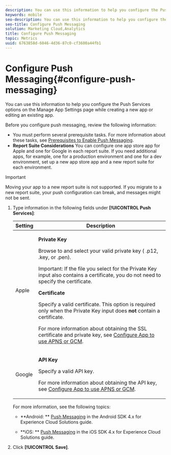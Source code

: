 ```yaml
---
description: You can use this information to help you configure the Push Services options on the Manage App Settings page while creating a new app or editing an existing app.
keywords: mobile
seo-description: You can use this information to help you configure the Push Services options on the Manage App Settings page while creating a new app or editing an existing app.
seo-title: Configure Push Messaging
solution: Marketing Cloud,Analytics
title: Configure Push Messaging
topic: Metrics
uuid: 6763858d-6046-4d36-87c0-cf3600a44fb1
---
```


# Configure Push Messaging{#configure-push-messaging}

You can use this information to help you configure the Push Services options on the Manage App Settings page while creating a new app or editing an existing app.

Before you configure push messaging, review the following information:

* You must perform several prerequisite tasks. For more information about these tasks, see [Prerequisites to Enable Push Messaging](../../../c-manage-app-settings/c-mob-confg-app/configure-push-messaging/prerequisites-push-messaging.md#concept_28A61FEE3C7F48F1866BD1995EC43ACE). 
* **Report Suite Considerations** You can configure one app store app for Apple and one for Google in each report suite. If you need additional apps, for example, one for a production environment and one for a dev environment, set up a new app store app and a new report suite for each environment.

>[!IMPORTANT]
>
>Moving your app to a new report suite is not supported. If you migrate to a new report suite, your push configuration can break, and messages might not be sent.

1. Type information in the following fields under **[!UICONTROL Push Services]**:

    <table id="table_AC63B06E90384C408149E34AE6D2A44F"> 
    <thead> 
    <tr> 
    <th colname="col1" class="entry"> Setting </th> 
    <th colname="col2" class="entry"> Description </th> 
    </tr> 
    </thead>
    <tbody> 
    <tr> 
    <td colname="col1"> <p><span class="uicontrol"> Apple </span> </p> </td> 
    <td colname="col2"> <p><b>Private Key</b> </p> <p>Browse to and select your valid private key (<span class="filepath"> .p12</span>, <span class="filepath"> .key</span>, or <span class="filepath"> .pen</span>). </p> <p> <p>Important: If the file you select for the <span class="uicontrol"> Private Key</span> input also contains a certificate, you do not need to specify the certificate. </p> </p> <p><b>Certificate</b> </p> <p>Specify a valid certificate. This option is required only when the <span class="uicontrol"> Private Key</span> input does <b>not</b> contain a certificate. </p> <p>For more information about obtaining the SSL certificate and private key, see <a href="../../../c-manage-app-settings/c-mob-confg-app/configure-push-messaging/configure-app-apns-gcm.md#concept_AEF9A450381641228954594B864C0B1B" format="dita" scope="local"> Configure App to use APNS or GCM</a>. </p> </td> 
    </tr> 
    <tr> 
    <td colname="col1"> <p><span class="uicontrol"> Google </span> </p> </td> 
    <td colname="col2"> <p><b>API Key</b> </p> <p>Specify a valid API key. </p> <p>For more information about obtaining the API key, see <a href="../../../c-manage-app-settings/c-mob-confg-app/configure-push-messaging/configure-app-apns-gcm.md#concept_AEF9A450381641228954594B864C0B1B" format="dita" scope="local"> Configure App to use APNS or GCM</a>. </p> </td> 
    </tr> 
    </tbody> 
    </table>

   For more information, see the following topics:

    * **Android: ** [Push Messaging](https://marketing.adobe.com/resources/help/en_US/mobile/android/push_messaging.html) in the Android SDK 4.x for Experience Cloud Solutions guide. 
    
    * **iOS: ** [Push Messaging](https://marketing.adobe.com/resources/help/en_US/mobile/ios/push_messaging.html) in the iOS SDK 4.x for Experience Cloud Solutions guide.

1. Click **[!UICONTROL Save]**.

